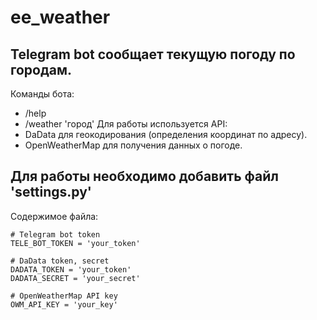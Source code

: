 # ee_weather
## Telegram bot сообщает текущую погоду по городам.
Команды бота: 
- /help
- /weather 'город'
Для работы используется API:
- DaData для геокодирования (определения координат по адресу).
- OpenWeatherMap для получения данных о погоде.
## Для работы необходимо добавить файл 'settings.py'
Содержимое файла:
```
# Telegram bot token
TELE_BOT_TOKEN = 'your_token'

# DaData token, secret
DADATA_TOKEN = 'your_token'
DADATA_SECRET = 'your_secret'

# OpenWeatherMap API key
OWM_API_KEY = 'your_key'
```
